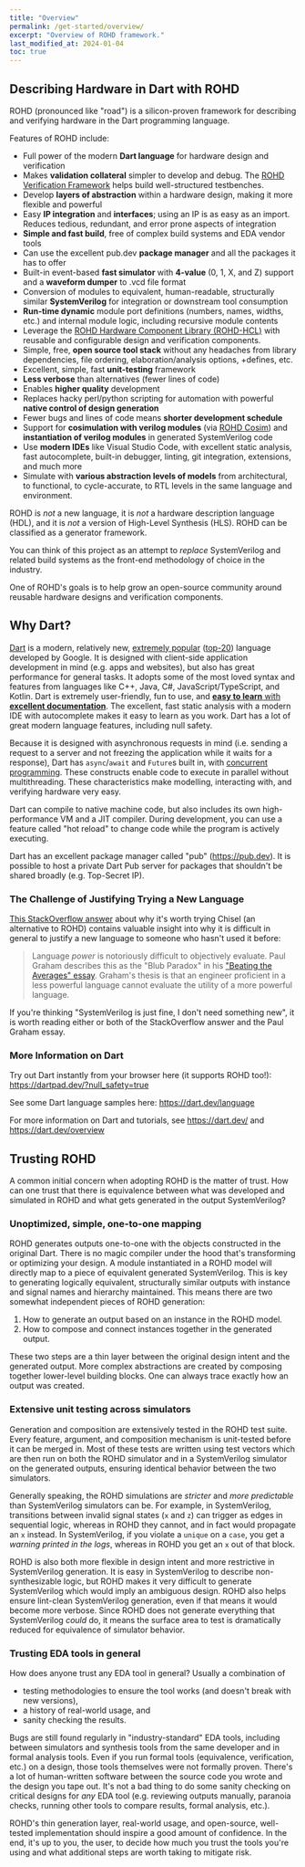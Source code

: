 ```yaml
---
title: "Overview"
permalink: /get-started/overview/
excerpt: "Overview of ROHD framework."
last_modified_at: 2024-01-04
toc: true
---
```


## Describing Hardware in Dart with ROHD

ROHD (pronounced like "road") is a silicon-proven framework for describing and verifying hardware in the Dart programming language.

Features of ROHD include:

- Full power of the modern **Dart language** for hardware design and verification
- Makes **validation collateral** simpler to develop and debug.  The [ROHD Verification Framework](https://github.com/intel/rohd-vf) helps build well-structured testbenches.
- Develop **layers of abstraction** within a hardware design, making it more flexible and powerful
- Easy **IP integration** and **interfaces**; using an IP is as easy as an import.  Reduces tedious, redundant, and error prone aspects of integration
- **Simple and fast build**, free of complex build systems and EDA vendor tools
- Can use the excellent pub.dev **package manager** and all the packages it has to offer
- Built-in event-based **fast simulator** with **4-value** (0, 1, X, and Z) support and a **waveform dumper** to .vcd file format
- Conversion of modules to equivalent, human-readable, structurally similar **SystemVerilog** for integration or downstream tool consumption
- **Run-time dynamic** module port definitions (numbers, names, widths, etc.) and internal module logic, including recursive module contents
- Leverage the [ROHD Hardware Component Library (ROHD-HCL)](https://github.com/intel/rohd-hcl) with reusable and configurable design and verification components.
- Simple, free, **open source tool stack** without any headaches from library dependencies, file ordering, elaboration/analysis options, +defines, etc.
- Excellent, simple, fast **unit-testing** framework
- **Less verbose** than alternatives (fewer lines of code)
- Enables **higher quality** development
- Replaces hacky perl/python scripting for automation with powerful **native control of design generation**
- Fewer bugs and lines of code means **shorter development schedule**
- Support for **cosimulation with verilog modules** (via [ROHD Cosim](https://github.com/intel/rohd-cosim)) and **instantiation of verilog modules** in generated SystemVerilog code
- Use **modern IDEs** like Visual Studio Code, with excellent static analysis, fast autocomplete, built-in debugger, linting, git integration, extensions, and much more
- Simulate with **various abstraction levels of models** from architectural, to functional, to cycle-accurate, to RTL levels in the same language and environment.

ROHD is *not* a new language, it is *not* a hardware description language (HDL), and it is *not* a version of High-Level Synthesis (HLS).  ROHD can be classified as a generator framework.

You can think of this project as an attempt to *replace* SystemVerilog and related build systems as the front-end methodology of choice in the industry.

One of ROHD's goals is to help grow an open-source community around reusable hardware designs and verification components.

## Why Dart?

[Dart](https://dart.dev/) is a modern, relatively new, [extremely popular](https://survey.stackoverflow.co/2024/technology#most-popular-technologies) ([top-20](https://redmonk.com/sogrady/2024/09/12/language-rankings-6-24/)) language developed by Google.  It is designed with client-side application development in mind (e.g. apps and websites), but also has great performance for general tasks.  It adopts some of the most loved syntax and features from languages like C++, Java, C#, JavaScript/TypeScript, and Kotlin.  Dart is extremely user-friendly, fun to use, and [**easy to learn** with **excellent documentation**](https://dart.dev/language).  The excellent, fast static analysis with a modern IDE with autocomplete makes it easy to learn as you work.  Dart has a lot of great modern language features, including null safety.

Because it is designed with asynchronous requests in mind (i.e. sending a request to a server and not freezing the application while it waits for a response), Dart has `async`/`await` and `Future`s built in, with [concurrent programming](https://dart.dev/language/concurrency).  These constructs enable code to execute in parallel without multithreading.  These characteristics make modelling, interacting with, and verifying hardware very easy.

Dart can compile to native machine code, but also includes its own high-performance VM and a JIT compiler.  During development, you can use a feature called "hot reload" to change code while the program is actively executing.

Dart has an excellent package manager called "pub" (<https://pub.dev>).  It is possible to host a private Dart Pub server for packages that shouldn't be shared broadly (e.g. Top-Secret IP).

### The Challenge of Justifying Trying a New Language

[This StackOverflow answer](https://stackoverflow.com/questions/53007782/what-benefits-does-chisel-offer-over-classic-hardware-description-languages) about why it's worth trying Chisel (an alternative to ROHD) contains valuable insight into why it is difficult in general to justify a new language to someone who hasn't used it before:

> Language *power* is notoriously difficult to objectively evaluate. Paul Graham describes this as the "Blub Paradox" in his ["Beating the Averages" essay](http://www.paulgraham.com/avg.html). Graham's thesis is that an engineer proficient in a less powerful language cannot evaluate the utility of a more powerful language.

If you're thinking "SystemVerilog is just fine, I don't need something new", it is worth reading either or both of the StackOverflow answer and the Paul Graham essay.

### More Information on Dart

Try out Dart instantly from your browser here (it supports ROHD too!): <https://dartpad.dev/?null_safety=true>

See some Dart language samples here: <https://dart.dev/language>

For more information on Dart and tutorials, see <https://dart.dev/> and <https://dart.dev/overview>

## Trusting ROHD

A common initial concern when adopting ROHD is the matter of trust.  How can one trust that there is equivalence between what was developed and simulated in ROHD and what gets generated in the output SystemVerilog?

### Unoptimized, simple, one-to-one mapping

ROHD generates outputs one-to-one with the objects constructed in the original Dart.  There is no magic compiler under the hood that's transforming or optimizing your design.  A module instantiated in a ROHD model will directly map to a piece of equivalent generated SystemVerilog.  This is key to generating logically equivalent, structurally similar outputs with instance and signal names and hierarchy maintained.  This means there are two somewhat independent pieces of ROHD generation:

1. How to generate an output based on an instance in the ROHD model.
2. How to compose and connect instances together in the generated output.

These two steps are a thin layer between the original design intent and the generated output.  More complex abstractions are created by composing together lower-level building blocks.  One can always trace exactly how an output was created.

### Extensive unit testing across simulators

Generation and composition are extensively tested in the ROHD test suite. Every feature, argument, and composition mechanism is unit-tested before it can be merged in.  Most of these tests are written using test vectors which are then run on both the ROHD simulator and in a SystemVerilog simulator on the generated outputs, ensuring identical behavior between the two simulators.

Generally speaking, the ROHD simulations are *stricter* and *more predictable* than SystemVerilog simulators can be. For example, in SystemVerilog, transitions between invalid signal states (`x` and `z`) can trigger as edges in sequential logic, whereas in ROHD they cannot, and in fact would propagate an `x` instead.  In SystemVerilog, if you violate a `unique` on a `case`, you get a *warning printed in the logs*, whereas in ROHD you get an `x` out of that block.

ROHD is also both more flexible in design intent and more restrictive in SystemVerilog generation.  It is easy in SystemVerilog to describe non-synthesizable logic, but ROHD makes it very difficult to generate SystemVerilog which would imply an ambiguous design.  ROHD also helps ensure lint-clean SystemVerilog generation, even if that means it would become more verbose. Since ROHD does not generate everything that SystemVerilog *could* do, it means the surface area to test is dramatically reduced for equivalence of simulator behavior.

### Trusting EDA tools in general

How does anyone trust any EDA tool in general?  Usually a combination of

- testing methodologies to ensure the tool works (and doesn't break with new versions),
- a history of real-world usage, and
- sanity checking the results.

Bugs are still found regularly in "industry-standard" EDA tools, including between simulators and synthesis tools from the same developer and in formal analysis tools. Even if you run formal tools (equivalence, verification, etc.) on a design, those tools themselves were not formally proven. There's a lot of human-written software between the source code you wrote and the design you tape out. It's not a bad thing to do some sanity checking on critical designs for *any* EDA tool (e.g. reviewing outputs manually, paranoia checks, running other tools to compare results, formal analysis, etc.).

ROHD's thin generation layer, real-world usage, and open-source, well-tested implementation should inspire a good amount of confidence. In the end, it's up to you, the user, to decide how much you trust the tools you're using and what additional steps are worth taking to mitigate risk.
